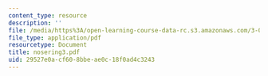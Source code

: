 ```yaml
---
content_type: resource
description: ''
file: /media/https%3A/open-learning-course-data-rc.s3.amazonaws.com/3-094-materials-in-human-experience-spring-2004/29527e0acf608bbeae0c18f0ad4c3243_nosering3.pdf
file_type: application/pdf
resourcetype: Document
title: nosering3.pdf
uid: 29527e0a-cf60-8bbe-ae0c-18f0ad4c3243
---
```

